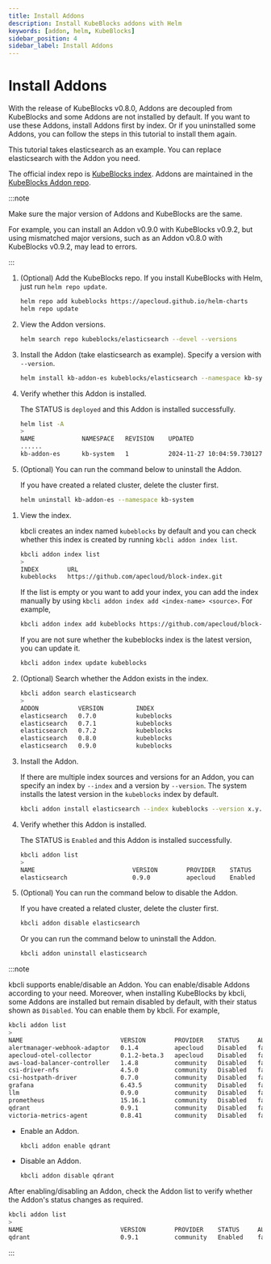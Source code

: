 ```yaml
---
title: Install Addons
description: Install KubeBlocks addons with Helm
keywords: [addon, helm, KubeBlocks]
sidebar_position: 4
sidebar_label: Install Addons
---
```


# Install Addons

With the release of KubeBlocks v0.8.0, Addons are decoupled from KubeBlocks and some Addons are not installed by default. If you want to use these Addons, install Addons first by index. Or if you uninstalled some Addons, you can follow the steps in this tutorial to install them again.

This tutorial takes elasticsearch as an example. You can replace elasticsearch with the Addon you need.

The official index repo is [KubeBlocks index](https://github.com/apecloud/block-index). Addons are maintained in the [KubeBlocks Addon repo](https://github.com/apecloud/kubeblocks-addons).

:::note

Make sure the major version of Addons and KubeBlocks are the same.

For example, you can install an Addon v0.9.0 with KubeBlocks v0.9.2, but using mismatched major versions, such as an Addon v0.8.0 with KubeBlocks v0.9.2, may lead to errors.

:::

<Tabs>

<TabItem value="Helm" label="Install with Helm" default>

1. (Optional) Add the KubeBlocks repo. If you install KubeBlocks with Helm, just run `helm repo update`.

   ```bash
   helm repo add kubeblocks https://apecloud.github.io/helm-charts
   helm repo update
   ```

2. View the Addon versions.

   ```bash
   helm search repo kubeblocks/elasticsearch --devel --versions
   ```

3. Install the Addon (take elasticsearch as example). Specify a version with `--version`.

   ```bash
   helm install kb-addon-es kubeblocks/elasticsearch --namespace kb-system --create-namespace --version x.y.z
   ```

4. Verify whether this Addon is installed.

   The STATUS is `deployed` and this Addon is installed successfully.

   ```bash
   helm list -A
   >
   NAME             NAMESPACE	REVISION	UPDATED                                STATUS  	 CHART                   APP VERSION
   ......
   kb-addon-es      kb-system	1       	2024-11-27 10:04:59.730127 +0800 CST   deployed	 elasticsearch-0.9.0     8.8.2 
   ```

5. (Optional) You can run the command below to uninstall the Addon.

   If you have created a related cluster, delete the cluster first.

   ```bash
   helm uninstall kb-addon-es --namespace kb-system
   ```

</TabItem>

<TabItem value="kbcli" label="Install with kbcli">

1. View the index.

   kbcli creates an index named `kubeblocks` by default and you can check whether this index is created by running `kbcli addon index list`.

   ```bash
   kbcli addon index list
   >
   INDEX        URL
   kubeblocks   https://github.com/apecloud/block-index.git 
   ```

   If the list is empty or you want to add your index, you can add the index manually by using `kbcli addon index add <index-name> <source>`. For example,

   ```bash
   kbcli addon index add kubeblocks https://github.com/apecloud/block-index.git
   ```

   If you are not sure whether the kubeblocks index is the latest version, you can update it.

   ```bash
   kbcli addon index update kubeblocks
   ```

2. (Optional) Search whether the Addon exists in the index.

   ```bash
   kbcli addon search elasticsearch
   >
   ADDON           VERSION         INDEX
   elasticsearch   0.7.0           kubeblocks
   elasticsearch   0.7.1           kubeblocks
   elasticsearch   0.7.2           kubeblocks
   elasticsearch   0.8.0           kubeblocks
   elasticsearch   0.9.0           kubeblocks
   ```

3. Install the Addon.

   If there are multiple index sources and versions for an Addon, you can specify an index by `--index` and a version by `--version`. The system installs the latest version in the `kubeblocks` index by default.

   ```bash
   kbcli addon install elasticsearch --index kubeblocks --version x.y.z
   ```

4. Verify whether this Addon is installed.

   The STATUS is `Enabled` and this Addon is installed successfully.

   ```bash
   kbcli addon list
   >
   NAME                           VERSION        PROVIDER    STATUS     AUTO-INSTALL
   elasticsearch                  0.9.0          apecloud    Enabled    true
   ```

5. (Optional) You can run the command below to disable the Addon.

   If you have created a related cluster, delete the cluster first.

   ```bash
   kbcli addon disable elasticsearch
   ```

   Or you can run the command below to uninstall the Addon.

   ```bash
   kbcli addon uninstall elasticsearch
   ```

:::note

kbcli supports enable/disable an Addon. You can enable/disable Addons according to your need. Moreover, when installing KubeBlocks by kbcli, some Addons are installed but remain disabled by default, with their status shown as `Disabled`. You can enable them by kbcli. For example,

```bash
kbcli addon list
>
NAME                           VERSION        PROVIDER    STATUS     AUTO-INSTALL
alertmanager-webhook-adaptor   0.1.4          apecloud    Disabled   false
apecloud-otel-collector        0.1.2-beta.3   apecloud    Disabled   false
aws-load-balancer-controller   1.4.8          community   Disabled   false
csi-driver-nfs                 4.5.0          community   Disabled   false
csi-hostpath-driver            0.7.0          community   Disabled   false
grafana                        6.43.5         community   Disabled   false
llm                            0.9.0          community   Disabled   false
prometheus                     15.16.1        community   Disabled   false
qdrant                         0.9.1          community   Disabled   false
victoria-metrics-agent         0.8.41         community   Disabled   false
```

* Enable an Addon.

   ```bash
   kbcli addon enable qdrant
   ```

* Disable an Addon.

   ```bash
   kbcli addon disable qdrant
   ```

After enabling/disabling an Addon, check the Addon list to verify whether the Addon's status changes as required.

```bash
kbcli addon list
>
NAME                           VERSION        PROVIDER    STATUS     AUTO-INSTALL
qdrant                         0.9.1          community   Enabled    false
```

:::

</TabItem>

</Tabs>
